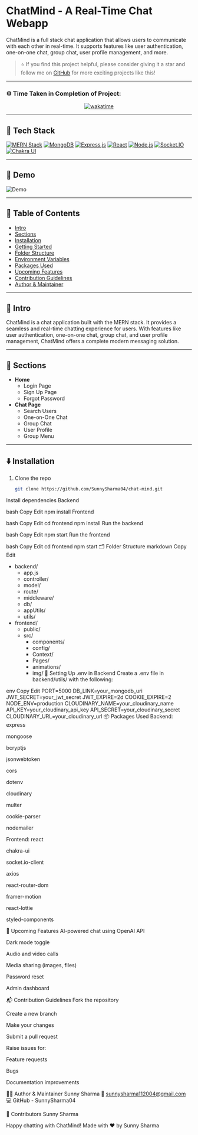 # ChatMind - A Real-Time Chat Webapp

ChatMind is a full stack chat application that allows users to communicate with each other in real-time. It supports features like user authentication, one-on-one chat, group chat, user profile management, and more.

> ⭐ If you find this project helpful, please consider giving it a star and follow me on [GitHub](https://github.com/SunnySharma04) for more exciting projects like this!

---

### ⚙️ Time Taken in Completion of Project:

<p align="center">
<a href="https://wakatime.com/badge/user/f7838f29-ea5b-42c9-a473-628c7d8bc934/project/27f6a565-9c39-4922-8a4e-343c26e814d4">
<img src="https://wakatime.com/badge/user/f7838f29-ea5b-42c9-a473-628c7d8bc934/project/27f6a565-9c39-4922-8a4e-343c26e814d4.svg" alt="wakatime">
</a>
</p>

---

## 🧱 Tech Stack

[![MERN Stack](https://img.shields.io/badge/Stack-MERN-61DAFB?style=flat-square)](https://en.wikipedia.org/wiki/MERN_(software_bundle))
[![MongoDB](https://img.shields.io/badge/Database-MongoDB-47A248?style=flat-square)](https://www.mongodb.com/)
[![Express.js](https://img.shields.io/badge/Backend-Express.js-000000?style=flat-square)](https://expressjs.com/)
[![React](https://img.shields.io/badge/Frontend-React-61DAFB?style=flat-square)](https://reactjs.org/)
[![Node.js](https://img.shields.io/badge/Backend-Node.js-339933?style=flat-square)](https://nodejs.org/)
[![Socket.IO](https://img.shields.io/badge/Web%20Sockets-Socket.IO-010101?style=flat-square)](https://socket.io/)
[![Chakra UI](https://img.shields.io/badge/UI%20Framework-Chakra%20UI-319795?style=flat-square)](https://chakra-ui.com/)

---

## 📸 Demo
![Demo](./gif/demo.gif)

---

## 📂 Table of Contents

- [Intro](#intro)
- [Sections](#sections)
- [Installation](#installation)
- [Getting Started](#getting-started)
- [Folder Structure](#folder-structure)
- [Environment Variables](#setting-up-env-in-backend)
- [Packages Used](#packages-used)
- [Upcoming Features](#upcoming-features)
- [Contribution Guidelines](#contribution-guidelines)
- [Author & Maintainer](#author--maintainer)

---

## 📝 Intro

ChatMind is a chat application built with the MERN stack. It provides a seamless and real-time chatting experience for users. With features like user authentication, one-on-one chat, group chat, and user profile management, ChatMind offers a complete modern messaging solution.

---

## 📌 Sections

- **Home**
  - Login Page
  - Sign Up Page
  - Forgot Password
- **Chat Page**
  - Search Users
  - One-on-One Chat
  - Group Chat
  - User Profile
  - Group Menu

---

## ⬇️ Installation

1. Clone the repo  
   ```bash
   git clone https://github.com/SunnySharma04/chat-mind.git
Install dependencies
Backend

bash
Copy
Edit
npm install
Frontend

bash
Copy
Edit
cd frontend
npm install
Run the backend

bash
Copy
Edit
npm start
Run the frontend

bash
Copy
Edit
cd frontend
npm start
🗂️ Folder Structure
markdown
Copy
Edit
- backend/
  - app.js
  - controller/
  - model/
  - route/
  - middleware/
  - db/
  - appUtils/
  - utils/
- frontend/
  - public/
  - src/
    - components/
    - config/
    - Context/
    - Pages/
    - animations/
    - img/
🔐 Setting Up .env in Backend
Create a .env file in backend/utils/ with the following:

env
Copy
Edit
PORT=5000
DB_LINK=your_mongodb_uri
JWT_SECRET=your_jwt_secret
JWT_EXPIRE=2d
COOKIE_EXPIRE=2
NODE_ENV=production
CLOUDINARY_NAME=your_cloudinary_name
API_KEY=your_cloudinary_api_key
API_SECRET=your_cloudinary_secret
CLOUDINARY_URL=your_cloudinary_url
📦 Packages Used
Backend:
express

mongoose

bcryptjs

jsonwebtoken

cors

dotenv

cloudinary

multer

cookie-parser

nodemailer

Frontend:
react

chakra-ui

socket.io-client

axios

react-router-dom

framer-motion

react-lottie

styled-components

🚀 Upcoming Features
AI-powered chat using OpenAI API

Dark mode toggle

Audio and video calls

Media sharing (images, files)

Password reset

Admin dashboard

📬 Contribution Guidelines
Fork the repository

Create a new branch

Make your changes

Submit a pull request

Raise issues for:

Feature requests

Bugs

Documentation improvements

👨‍💻 Author & Maintainer
Sunny Sharma
📧 sunnysharma112004@gmail.com
💻 GitHub - SunnySharma04

🤝 Contributors
Sunny Sharma

Happy chatting with ChatMind!
Made with ❤️ by Sunny Sharma